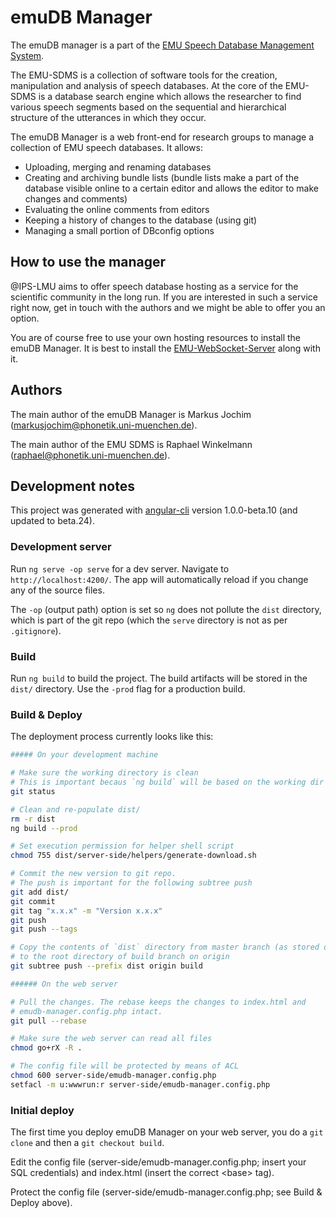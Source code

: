 # emuDB Manager

The emuDB manager is a part of the [EMU Speech Database Management System](https://ips-lmu.github.io/EMU.html).

The EMU-SDMS is a collection of software tools for the creation, manipulation and analysis of speech databases. At the core of the EMU-SDMS is a database search engine which allows the researcher to find various speech segments based on the sequential and hierarchical structure of the utterances in which they occur.

The emuDB Manager is a web front-end for research groups to manage a 
collection of EMU speech databases. It allows:

* Uploading, merging and renaming databases
* Creating and archiving bundle lists (bundle lists make a part of the 
database visible online to a certain editor and allows the editor to make 
changes and comments)
* Evaluating the online comments from editors
* Keeping a history of changes to the database (using git)
* Managing a small portion of DBconfig options

## How to use the manager

@IPS-LMU aims to offer speech database hosting as a service for the 
scientific community in the long run. If you are interested in such a service
right now, get in touch with the authors and we might be able to offer you an 
option.
  
You are of course free to use your own hosting resources to install the emuDB
Manager. It is best to install the [EMU-WebSocket-Server](https://github.com/IPS-LMU/IPS-EMUprot-nodeWSserver)
along with it.

## Authors

The main author of the emuDB Manager is Markus Jochim (<markusjochim@phonetik.uni-muenchen.de>).

The main author of the EMU SDMS is Raphael Winkelmann (<raphael@phonetik.uni-muenchen.de>).


## Development notes

This project was generated with [angular-cli](https://github.com/angular/angular-cli) version 1.0.0-beta.10 (and updated to beta.24).

### Development server

Run `ng serve -op serve` for a dev server. Navigate to `http://localhost:4200/`. The app will automatically reload if you change any of the source files.

The `-op` (output path) option is set so `ng` does not pollute the `dist` directory, which is part of the git repo (which the `serve` directory is not as per `.gitignore`).

### Build

Run `ng build` to build the project. The build artifacts will be stored in the `dist/` directory. Use the `-prod` flag for a production build.

### Build & Deploy

The deployment process currently looks like this:

```bash
##### On your development machine

# Make sure the working directory is clean
# This is important becaus `ng build` will be based on the working dir and not on the HEAD revision
git status

# Clean and re-populate dist/
rm -r dist
ng build --prod

# Set execution permission for helper shell script
chmod 755 dist/server-side/helpers/generate-download.sh

# Commit the new version to git repo.
# The push is important for the following subtree push
git add dist/
git commit
git tag "x.x.x" -m "Version x.x.x"
git push
git push --tags

# Copy the contents of `dist` directory from master branch (as stored on origin)
# to the root directory of build branch on origin
git subtree push --prefix dist origin build

###### On the web server

# Pull the changes. The rebase keeps the changes to index.html and
# emudb-manager.config.php intact.
git pull --rebase

# Make sure the web server can read all files
chmod go+rX -R .

# The config file will be protected by means of ACL
chmod 600 server-side/emudb-manager.config.php
setfacl -m u:wwwrun:r server-side/emudb-manager.config.php
```

### Initial deploy

The first time you deploy emuDB Manager on your web server, you do a `git clone` and then a `git checkout build`.

Edit the config file (server-side/emudb-manager.config.php; insert your SQL credentials) and index.html (insert the correct &lt;base> tag).

Protect the config file (server-side/emudb-manager.config.php; see Build & Deploy above).
